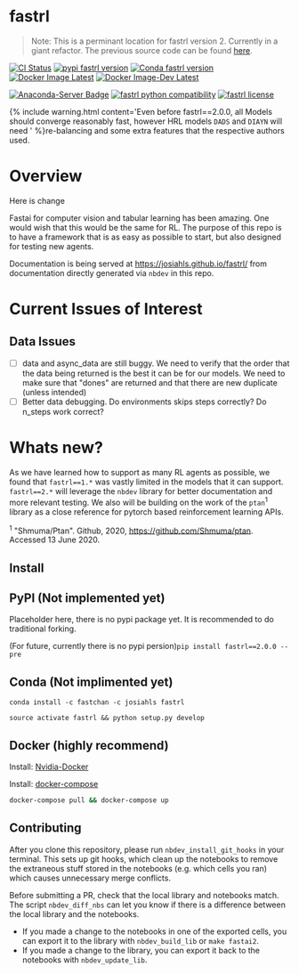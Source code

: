 # fastrl
> Note: This is a perminant location for fastrl version 2. Currently in a giant refactor. The previous source code can be found <a href='https://github.com/josiahls/fastrl/tree/pre_refactor'>here</a>.


[![CI Status](https://github.com/josiahls/fastrl/workflows/Fastrl%20Testing/badge.svg)](https://github.com/josiahls/fastrl/actions?query=workflow%3A%22Fastrl+Testing%22)
[![pypi fastrl version](https://img.shields.io/pypi/v/fastrl.svg)](https://pypi.python.org/pypi/fastrl)
[![Conda fastrl version](https://img.shields.io/conda/v/josiahls/fastrl.svg)](https://anaconda.org/josiahls/fastrl)
[![Docker Image Latest](https://img.shields.io/docker/v/josiahls/fastrl?label=Docker&sort=date)](https://hub.docker.com/repository/docker/josiahls/fastrl)
[![Docker Image-Dev Latest](https://img.shields.io/docker/v/josiahls/fastrl-dev?label=Docker%20Dev&sort=date)](https://hub.docker.com/repository/docker/josiahls/fastrl-dev)

[![Anaconda-Server Badge](https://anaconda.org/josiahls/fastrl/badges/platforms.svg)](https://anaconda.org/josiahls/fastrl)
[![fastrl python compatibility](https://img.shields.io/pypi/pyversions/fastrl.svg)](https://pypi.python.org/pypi/fastrl)
[![fastrl license](https://img.shields.io/pypi/l/fastrl.svg)](https://pypi.python.org/pypi/fastrl)

{% include warning.html content='Even before fastrl==2.0.0, all Models should converge reasonably fast, however HRL models `DADS` and `DIAYN` will need ' %}re-balancing and some extra features that the respective authors used.

# Overview

Here is change

Fastai for computer vision and tabular learning has been amazing. One would wish that this would be the same for RL. The purpose of this repo is to have a framework that is as easy as possible to start, but also designed for testing new agents.

Documentation is being served  at https://josiahls.github.io/fastrl/ from documentation directly generated via `nbdev` in this repo.

# Current Issues of Interest

## Data Issues
- [ ] data and async_data are still buggy. We need to verify that the order that the data being returned is the best it can be for our models. We need to make sure that "dones" are returned and that there are new duplicate (unless intended)
- [ ] Better data debugging. Do environments skips steps correctly? Do n_steps work correct?

# Whats new?

As we have learned how to support as many RL agents as possible, we found that `fastrl==1.*` was vastly limited in the models that it can support. `fastrl==2.*` will leverage the `nbdev` library for better documentation and more relevant testing. We also will be building on the work of the `ptan`<sup>1</sup> library as a close reference for pytorch based reinforcement learning APIs. 


<sup>1</sup> "Shmuma/Ptan". Github, 2020, https://github.com/Shmuma/ptan. Accessed 13 June 2020.

## Install

## PyPI (Not implemented yet)
Placeholder here, there is no pypi package yet. It is recommended to do traditional forking.

(For future, currently there is no pypi persion)`pip install fastrl==2.0.0 --pre`

## Conda (Not implimented yet)

`conda install -c fastchan -c josiahls fastrl`

`source activate fastrl && python setup.py develop`

## Docker (highly recommend)

Install: [Nvidia-Docker](https://docs.nvidia.com/datacenter/cloud-native/container-toolkit/install-guide.html#docker)

Install: [docker-compose](https://docs.docker.com/compose/install/)

```bash
docker-compose pull && docker-compose up
```

## Contributing

After you clone this repository, please run `nbdev_install_git_hooks` in your terminal. This sets up git hooks, which clean up the notebooks to remove the extraneous stuff stored in the notebooks (e.g. which cells you ran) which causes unnecessary merge conflicts.

Before submitting a PR, check that the local library and notebooks match. The script `nbdev_diff_nbs` can let you know if there is a difference between the local library and the notebooks.
* If you made a change to the notebooks in one of the exported cells, you can export it to the library with `nbdev_build_lib` or `make fastai2`.
* If you made a change to the library, you can export it back to the notebooks with `nbdev_update_lib`.
